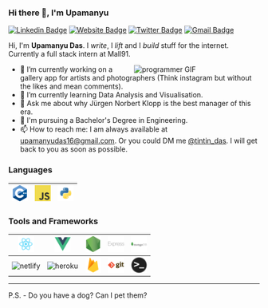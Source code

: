 ### Hi there 👋, I'm Upamanyu

<!--
**tintindas/tintindas** is a ✨ _special_ ✨ repository because its `README.md` (this file) appears on your GitHub profile.

Here are some ideas to get you started:

- 🔭 I’m currently working on ...
- 🌱 I’m currently learning ...
- 👯 I’m looking to collaborate on ...
- 🤔 I’m looking for help with ...
- 💬 Ask me about ...
- 📫 How to reach me: ...
- 😄 Pronouns: ...
- ⚡ Fun fact: ...
-->

[![Linkedin Badge](https://img.shields.io/badge/-Upamanyu_Das-2867b2?style=flat&logo=Linkedin&logoColor=white&link=https://www.linkedin.com/in/upamanyu-das-882a95171/)](https://www.linkedin.com/in/upamanyu-das-882a95171/)
[![Website Badge](https://img.shields.io/badge/-tintindas.io-ff7139?style=flat&logo=Firefox-Browser&logoColor=white&link=https://tintindas.github.io/)](https://tintindas.github.io/)
[![Twitter Badge](https://img.shields.io/badge/-tintin__das-1DA1F2?style=flat&logo=twitter&logoColor=white&link=https://twitter.com/tintin_das/)](https://twitter.com/tintin_das/)
[![Gmail Badge](https://img.shields.io/badge/-upamanyudas16-D14836?style=flat&logo=gmail&logoColor=white&link=mailto:upamanyudas16@gmail.com)](mailto:upamanyudas16@gmail.com)

<!-- [![Medium Badge](https://img.shields.io/badge/-tintin__das-12100E?style=flat&logo=medium&logoColor=white&link=)]() -->

Hi, I'm **Upamanyu Das**. I _write_, I _lift_ and I _build_ stuff for the internet. Currently a full stack intern at Mall91.

<img align='right' alt='programmer GIF' width=50% src='https://media.giphy.com/media/p4NLw3I4U0idi/giphy.gif' />

- 🔭 I’m currently working on a gallery app for artists and photographers (Think instagram but without the likes and mean comments).
- 🌱 I’m currently learning Data Analysis and Visualisation.
- 💬 Ask me about why Jürgen Norbert Klopp is the best manager of this era.
- 💼 I'm pursuing a Bachelor's Degree in Engineering.
- 📫 How to reach me: I am always available at [upamanyudas16@gmail.com](mailto:upamanyudas16@gmail.com). Or you could DM me [@tintin_das](https://twitter.com/tintin_das/). I will get back to you as soon as possible.

### Languages

| <img alt='c++' width='32px' height='32px' src='https://raw.githubusercontent.com/github/explore/80688e429a7d4ef2fca1e82350fe8e3517d3494d/topics/cpp/cpp.png'/> | <img alt='javascript' width='32px' height='32px' src='https://raw.githubusercontent.com/github/explore/80688e429a7d4ef2fca1e82350fe8e3517d3494d/topics/javascript/javascript.png'/> | <img alt='python' width='32px' height='32px' src='https://raw.githubusercontent.com/github/explore/80688e429a7d4ef2fca1e82350fe8e3517d3494d/topics/python/python.png'/> |
| -------------------------------------------------------------------------------------------------------------------------------------------------------------- | ----------------------------------------------------------------------------------------------------------------------------------------------------------------------------------- | ----------------------------------------------------------------------------------------------------------------------------------------------------------------------- |


### Tools and Frameworks

| <img alt='react' width='32px' height='32px' src='https://raw.githubusercontent.com/github/explore/80688e429a7d4ef2fca1e82350fe8e3517d3494d/topics/react/react.png'/> | <img alt='vue' width='32px' height='32px' src='https://raw.githubusercontent.com/github/explore/80688e429a7d4ef2fca1e82350fe8e3517d3494d/topics/vue/vue.png'/> | <img alt='node' width='32px' height='32px' src='https://raw.githubusercontent.com/github/explore/80688e429a7d4ef2fca1e82350fe8e3517d3494d/topics/nodejs/nodejs.png'/>         | <img alt='express' width='32px' height='32px' src='https://raw.githubusercontent.com/github/explore/80688e429a7d4ef2fca1e82350fe8e3517d3494d/topics/express/express.png'/> | <img alt='mongodb' width='32px' height='32px' src='https://raw.githubusercontent.com/github/explore/80688e429a7d4ef2fca1e82350fe8e3517d3494d/topics/mongodb/mongodb.png'/>         |
| -------------------------------------------------------------------------------------------------------------------------------------------------------------------- | -------------------------------------------------------------------------------------------------------------------------------------------------------------- | ----------------------------------------------------------------------------------------------------------------------------------------------------------------------------- | -------------------------------------------------------------------------------------------------------------------------------------------------------------------------- | ---------------------------------------------------------------------------------------------------------------------------------------------------------------------------------- |
| <img alt='netlify' width='32px' height='32px' src='https://avatars0.githubusercontent.com/u/7892489?s=200&v=4'/>                                                     | <img alt='heroku' width='32px' height='32px' src='https://avatars3.githubusercontent.com/u/23211?s=200&v=4'/>                                                  | <img alt='firebase' width='32px' height='32px' src='https://raw.githubusercontent.com/github/explore/80688e429a7d4ef2fca1e82350fe8e3517d3494d/topics/firebase/firebase.png'/> | <img alt='git' width='32px' height='32px' src='https://raw.githubusercontent.com/github/explore/80688e429a7d4ef2fca1e82350fe8e3517d3494d/topics/git/git.png'/>             | <img alt='terminal/bash' width='32px' height='32px' src='https://raw.githubusercontent.com/github/explore/d92924b1d925bb134e308bd29c9de6c302ed3beb/topics/terminal/terminal.png'/> |

---

P.S. - Do you have a dog? Can I pet them?

